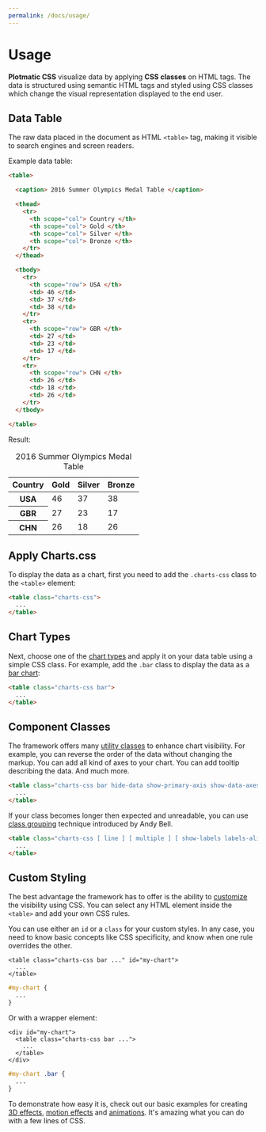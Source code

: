 ```yaml
---
permalink: /docs/usage/
---
```


# Usage

**Plotmatic CSS** visualize data by applying **CSS classes** on HTML tags. The data is structured using semantic HTML tags and styled using CSS classes which change the visual representation displayed to the end user.

## Data Table

The raw data placed in the document as HTML `<table>` tag, making it visible to search engines and screen readers.

Example data table:

```html
<table>

  <caption> 2016 Summer Olympics Medal Table </caption>

  <thead>
    <tr>
      <th scope="col"> Country </th>
      <th scope="col"> Gold </th>
      <th scope="col"> Silver </th>
      <th scope="col"> Bronze </th>
    </tr>
  </thead>

  <tbody>
    <tr>
      <th scope="row"> USA </th>
      <td> 46 </td>
      <td> 37 </td>
      <td> 38 </td>
    </tr>
    <tr>
      <th scope="row"> GBR </th>
      <td> 27 </td>
      <td> 23 </td>
      <td> 17 </td>
    </tr>
    <tr>
      <th scope="row"> CHN </th>
      <td> 26 </td>
      <td> 18 </td>
      <td> 26 </td>
    </tr>
  </tbody>

</table>
```

Result:

<table>

  <caption> 2016 Summer Olympics Medal Table </caption>

  <thead>
    <tr>
      <th scope="col"> Country </th>
      <th scope="col"> Gold </th>
      <th scope="col"> Silver </th>
      <th scope="col"> Bronze </th>
    </tr>
  </thead>

  <tbody>
    <tr>
      <th scope="row"> USA </th>
      <td> 46 </td>
      <td> 37 </td>
      <td> 38 </td>
    </tr>
    <tr>
      <th scope="row"> GBR </th>
      <td> 27 </td>
      <td> 23 </td>
      <td> 17 </td>
    </tr>
    <tr>
      <th scope="row"> CHN </th>
      <td> 26 </td>
      <td> 18 </td>
      <td> 26 </td>
    </tr>
  </tbody>

</table>

## Apply Charts.css

To display the data as a chart, first you need to add the `.charts-css` class to the `<table>` element:

```html
<table class="charts-css">
  ...
</table>
```

## Chart Types

Next, choose one of the [chart types](/charts/) and apply it on your data table using a simple CSS class. For example, add the `.bar` class to display the data as a [bar chart](/charts/bar/):

```html
<table class="charts-css bar">
  ...
</table>
```

## Component Classes

The framework offers many [utility classes](/components/) to enhance chart visibility. For example, you can reverse the order of the data without changing the markup. You can add all kind of axes to your chart. You can add tooltip describing the data. And much more.

```html
<table class="charts-css bar hide-data show-primary-axis show-data-axes">
  ...
</table>
```

If your class becomes longer then expected and unreadable, you can use [class grouping](https://piccalil.li/blog/cube-css/#heading-grouping) technique introduced by Andy Bell.

```html
<table class="charts-css [ line ] [ multiple ] [ show-labels labels-align-start ] [ hide-data reverse-data data-spacing-5 ] [ show-primary-axis show-data-axes ] ">
  ...
</table>
```

## Custom Styling

The best advantage the framework has to offer is the ability to [customize](/customization/) the visibility using CSS. You can select any HTML element inside the `<table>` and add your own CSS rules.

You can use either an `id` or a `class` for your custom styles. In any case, you need to know basic concepts like CSS specificity, and know when one rule overrides the other.

```html{1}
<table class="charts-css bar ..." id="my-chart">
  ...
</table>
```

```css
#my-chart {
  ...
}
```

Or with a wrapper element:

```html{1}
<div id="my-chart">
  <table class="charts-css bar ...">
    ...
  </table>
</div>
```

```css
#my-chart .bar {
  ...
}
```

To demonstrate how easy it is, check out our basic examples for creating [3D effects](/customization/3d-effects/), [motion effects](/customization/motion-effects/) and [animations](/customization/animations/). It's amazing what you can do with a few lines of CSS.
